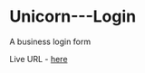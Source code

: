 # Unicorn---Login

A business login form

Live URL - [here](https://xenodochial-franklin-b0c271.netlify.app/)
